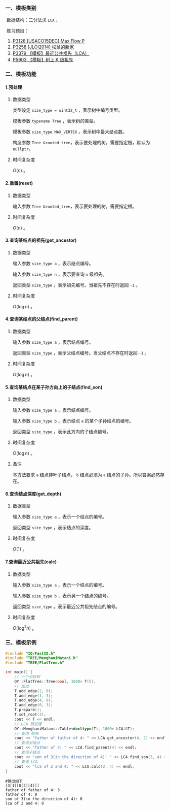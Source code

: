 ### 一、模板类别

​	数据结构：二分法求 `LCA` 。

​	练习题目：

1. [P3128 [USACO15DEC] Max Flow P](https://www.luogu.com.cn/problem/P3128)
2. [P3258 [JLOI2014] 松鼠的新家](https://www.luogu.com.cn/problem/P3258)
3. [P3379 【模板】最近公共祖先（LCA）](https://www.luogu.com.cn/problem/P3379)
4. [P5903 【模板】树上 K 级祖先](https://www.luogu.com.cn/problem/P5903)


### 二、模板功能

#### 1.预处理

1. 数据类型

   类型设定 `size_type = uint32_t` ，表示树中编号类型。

   模板参数 `typename Tree` ，表示树的类型。

   模板参数 `size_type MAX_VERTEX` ，表示树中最大结点数。

   构造参数 `Tree &rooted_tree`​ ，表示要处理的树，需要指定根，默认为 `nullptr`。

2. 时间复杂度

   $O(n)$ 。

#### 2.重置(reset)

1. 数据类型

   输入参数 `Tree &rooted_tree`​ ，表示要处理的树，需要指定根。

2. 时间复杂度

   $O(n)$ 。

#### 3.查询某结点的祖先(get_ancestor)

1. 数据类型

   输入参数 `size_type a` ，表示结点编号。

   输入参数 `size_type n` ，表示要查询 `n` 级祖先。
   
   返回类型 `size_type` ，表示祖先编号。当祖先不存在时返回 `-1` 。

2. 时间复杂度

   $O(\log n)$ 。

#### 4.查询某结点的父结点(find_parent)

1. 数据类型

   输入参数 `size_type a` ，表示结点编号。

   返回类型 `size_type` ，表示父结点编号。当父结点不存在时返回 `-1` 。

2. 时间复杂度

   $O(\log n)$ 。

#### 5.查询某结点在某子孙方向上的子结点(find_son)

1. 数据类型

   输入参数 `size_type a` ，表示结点编号。

   输入参数 `size_type b` ，表示结点 `a` 的某个子孙结点的编号。

   返回类型 `size_type` ，表示此方向的子结点编号。

2. 时间复杂度

   $O(\log n)$ 。

3. 备注

   本方法要求 `a` 结点非叶子结点， `b` 结点必须为 `a` 结点的子孙。所以答案必然存在。

#### 6.查询结点深度(get_depth)

1. 数据类型

   输入参数 `size_type a` ，表示一个结点的编号。

   返回类型 `size_type` ，表示结点的深度。

2. 时间复杂度

   $O(1)$ 。

#### 7.查询最近公共祖先(calc)

1. 数据类型

   输入参数 `size_type a` ，表示一个结点的编号。

   输入参数 `size_type b` ，表示另一个结点的编号。

   返回类型 `size_type` ，表示最近公共祖先结点的编号。

2. 时间复杂度

   $O(\log^2 n)$ 。

### 三、模板示例

```c++
#include "IO/FastIO.h"
#include "TREE/MenghaniMatani.h"
#include "TREE/FlatTree.h"

int main() {
    // 一个无权树
    OY::FlatTree::Tree<bool, 1000> T(5);
    // 加边
    T.add_edge(2, 0);
    T.add_edge(1, 3);
    T.add_edge(4, 0);
    T.add_edge(0, 3);
    T.prepare();
    T.set_root(3);
    cout << T << endl;
    // LCA 预处理
    OY::MenghaniMatani::Table<decltype(T), 1000> LCA(&T);
    // 查询 祖先
    cout << "father of father of 4: " << LCA.get_ancestor(4, 2) << endl;
    // 查询父结点
    cout << "father of 4: " << LCA.find_parent(4) << endl;
    // 查询子结点
    cout << "son of 3(in the direction of 4): " << LCA.find_son(3, 4) << endl;
    // 查询 LCA
    cout << "lca of 2 and 4: " << LCA.calc(2, 4) << endl;
}
```

```
#输出如下
[3[1][0[2][4]]]
father of father of 4: 3
father of 4: 0
son of 3(in the direction of 4): 0
lca of 2 and 4: 0

```

